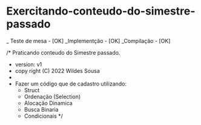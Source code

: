 # Exercitando-conteudo-do-simestre-passado
_ Teste de mesa  - [OK] 
_Implementção   - [OK]
_Compilação     - [OK] 

/* Praticando conteudo do Simestre passado.
 * version: v1
 * copy right (C) 2022 Wildes Sousa
 * 
 * Fazer um código que de cadastro utilizando:
   - Struct
   - Ordenação (Selection)
   - Alocação Dinamica
   - Busca Binaria
   - Condicionais
 */
